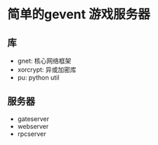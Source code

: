 # 简单的gevent 游戏服务器

库
--

- gnet: 核心网络框架
- xorcrypt: 异或加密库
- pu: python util

服务器
--

- gateserver
- webserver
- rpcserver
